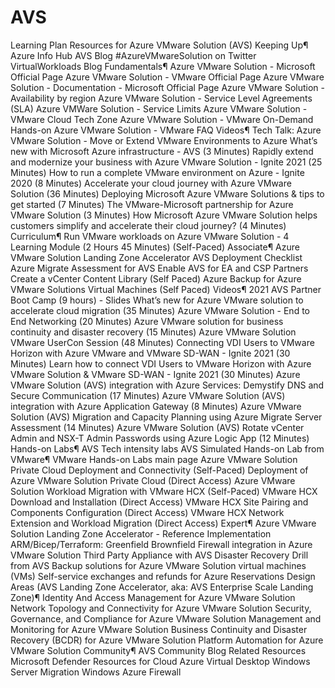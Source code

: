 # AVS
Learning Plan Resources for Azure VMware Solution (AVS)
Keeping Up¶
Azure Info Hub
AVS Blog
#AzureVMwareSolution on Twitter
VirtualWorkloads Blog
Fundamentals¶
Azure VMware Solution - Microsoft Official Page
Azure VMware Solution - VMware Official Page
Azure VMware Solution - Documentation - Microsoft Official Page
Azure VMware Solution - Availability by region
Azure VMware Solution - Service Level Agreements (SLA)
Azure VMWare Solution - Service Limits
Azure VMware Solution - VMware Cloud Tech Zone
Azure VMware Solution - VMware On-Demand Hands-on
Azure VMware Solution - VMware FAQ
Videos¶
Tech Talk: Azure VMware Solution - Move or Extend VMware Environments to Azure
What’s new with Microsoft Azure infrastructure - AVS (3 Minutes)
Rapidly extend and modernize your business with Azure VMware Solution - Ignite 2021 (25 Minutes)
How to run a complete VMware environment on Azure - Ignite 2020 (8 Minutes)
Accelerate your cloud journey with Azure VMware Solution (36 Minutes)
Deploying Microsoft Azure VMware Solutions & tips to get started (7 Minutes)
The VMware-Microsoft partnership for Azure VMware Solution (3 Minutes)
How Microsoft Azure VMware Solution helps customers simplify and accelerate their cloud journey? (4 Minutes)
Curriculum¶
Run VMware workloads on Azure VMware Solution - 4 Learning Module (2 Hours 45 Minutes) (Self-Paced)
Associate¶
Azure VMware Solution Landing Zone Accelerator
AVS Deployment Checklist
Azure Migrate Assessment for AVS
Enable AVS for EA and CSP Partners
Create a vCenter Content Library (Self Paced)
Azure Backup for Azure VMware Solutions Virtual Machines (Self Paced)
Videos¶
2021 AVS Partner Boot Camp (9 hours) - Slides
What’s new for Azure VMware solution to accelerate cloud migration (35 Minutes)
Azure VMware Solution - End to End Networking (20 Minutes)
Azure VMware solution for business continuity and disaster recovery (15 Minutes)
Azure VMware Solution VMware UserCon Session (48 Minutes)
Connecting VDI Users to VMware Horizon with Azure VMware and VMware SD-WAN - Ignite 2021 (30 Minutes)
Learn how to connect VDI Users to VMware Horizon with Azure VMware Solution & VMware SD-WAN - Ignite 2021 (30 Minutes)
Azure VMware Solution (AVS) integration with Azure Services: Demystify DNS and Secure Communication (17 Minutes)
Azure VMware Solution (AVS) integration with Azure Application Gateway (8 Minutes)
Azure VMware Solution (AVS) Migration and Capacity Planning using Azure Migrate Server Assessment (14 Minutes)
Azure VMware Solution (AVS) Rotate vCenter Admin and NSX-T Admin Passwords using Azure Logic App (12 Minutes)
Hands-on Labs¶
AVS Tech intensity labs
AVS Simulated Hands-on Lab from VMware¶
VMware Hands-on Labs main page
Azure VMware Solution Private Cloud Deployment and Connectivity (Self-Paced)
Deployment of Azure VMware Solution Private Cloud (Direct Access)
Azure VMware Solution Workload Migration with VMware HCX (Self-Paced)
VMware HCX Download and Installation (Direct Access)
VMware HCX Site Pairing and Components Configuration (Direct Access)
VMware HCX Network Extension and Workload Migration (Direct Access)
Expert¶
Azure VMware Solution Landing Zone Accelerator - Reference Implementation ARM/Bicep/Terraform: Greenfield	Brownfield
Firewall integration in Azure VMware Solution
Third Party Appliance with AVS
Disaster Recovery Drill from AVS
Backup solutions for Azure VMware Solution virtual machines (VMs)
Self-service exchanges and refunds for Azure Reservations
Design Areas (AVS Landing Zone Accelerator, aka: AVS Enterprise Scale Landing Zone)¶
Identity And Access Management for Azure VMware Solution
Network Topology and Connectivity for Azure VMware Solution
Security, Governance, and Compliance for Azure VMware Solution
Management and Monitoring for Azure VMware Solution
Business Continuity and Disaster Recovery (BCDR) for Azure VMware Solution
Platform Automation for Azure VMware Solution
Community¶
AVS Community Blog
Related Resources
Microsoft Defender Resources for Cloud
Azure Virtual Desktop
Windows Server Migration
Windows Azure Firewall
